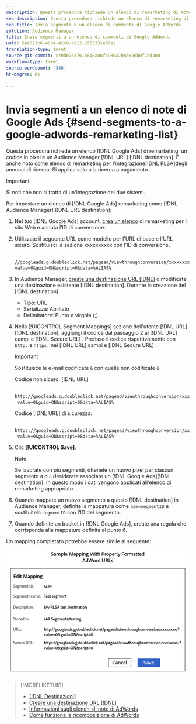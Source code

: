 ```yaml
---
description: Questa procedura richiede un elenco di remarketing di AdWords, un codice in pixel e una destinazione URL  Audience Manager. È anche noto come elenco di remarketing per l'integrazione di Search ads (RLSA). Si applica solo alla ricerca a pagamento.
seo-description: Questa procedura richiede un elenco di remarketing di AdWords, un codice in pixel e una destinazione URL  Audience Manager. È anche noto come elenco di remarketing per l'integrazione di Search ads (RLSA). Si applica solo alla ricerca a pagamento.
seo-title: Invia segmenti a un elenco di commenti di Google AdWords
solution: Audience Manager
title: Invia segmenti a un elenco di commenti di Google AdWords
uuid: 5ad821c6-48b4-42c0-b912-1563331e93a2
translation-type: tm+mt
source-git-commit: c70d02637615848a86fc980a70868a6b0f7bda00
workflow-type: tm+mt
source-wordcount: '340'
ht-degree: 0%

---
```



# Invia segmenti a un elenco di note di Google Ads {#send-segments-to-a-google-adwords-remarketing-list}

Questa procedura richiede un elenco [!DNL Google Ads] di remarketing, un codice in pixel e un Audience Manager  [!DNL URL] [!DNL destination]. È anche noto come elenco di remarketing per l&#39;integrazione[!DNL RLSA]degli annunci di ricerca. Si applica solo alla ricerca a pagamento.

>[!IMPORTANT]
>Si noti che non si tratta di un&#39;integrazione dei due sistemi.

Per impostare un elenco di [!DNL Google Ads] remarketing come [!DNL Audience Manager] [!DNL URL destination]:

1. Nel tuo [!DNL Google Ads] account, [crea un elenco](https://support.google.com/adwords/answer/2454064?hl=en) di remarketing per il sito Web e annota l’ID di conversione.
1. Utilizzate il seguente URL come modello per l&#39;URL di base e l&#39;URL sicuro. Sostituisci la sezione xxxxxxxxxx con l’ID di conversione.

   ```
    //googleads.g.doubleclick.net/pagead/viewthroughconversion/xxxxxxxx/?value=0&guid=ON&script=0&data=%ALIAS%
   ```

1. In  Audience Manager, [create una destinazione URL [!DNL]](../../features/destinations/create-url-destination.md) o modificate una destinazione esistente [!DNL destination]. Durante la creazione del [!DNL destination]:
   * Tipo: URL
   * Serializza: Abilitato
   * Delimitatore: Punto e virgola (;)

1. Nella [!UICONTROL Segment Mappings] sezione dell&#39;utente [!DNL URL][!DNL destination], aggiungi il codice dal passaggio 2 ai [!DNL URL] campi e [!DNL Secure URL] . Prefisso il codice rispettivamente con `http:` e `https:` nei [!DNL URL] campi e [!DNL Secure URL] .

   >[!IMPORTANT]
   >
   >Sostituisce le e-mail codificate `&` con quelle non codificate `&`

   Codice non sicuro: [!DNL URL]

   ```
    http://googleads.g.doubleclick.net/pagead/viewthroughconversion/xxxxxxxx/?
    value=0&guid=ON&script=0&data=%ALIAS%
   ```

   Codice [!DNL URL] di sicurezza:

   ```
    https://googleads.g.doubleclick.net/pagead/viewthroughconversion/xxxxxxxx/?
    value=0&guid=ON&script=0&data=%ALIAS%
   ```

1. Clic **[!UICONTROL Save]**.

   >[!NOTE]
   >
   >Se lavorate con più segmenti, ottenete un nuovo pixel per ciascun segmento a cui desiderate associare un [!DNL Google Ads][!DNL destination]. In questo modo i dati vengono applicati all&#39;elenco di remarketing appropriato.

1. Quando mappate un nuovo segmento a questo [!DNL destination] in  Audience Manager, definite la mappatura come `aam=segmentID` e sostituitela `segmentID` con l’ID del segmento.
1. Quando definite un bucket in [!DNL Google Ads], create una regola che corrisponda alla mappatura definita al punto 6.

Un mapping completato potrebbe essere simile al seguente:

![](../assets/rlsa_mapping.png)

>[!MORELIKETHIS]
>
>* [[!DNL Destinazioni]](../../features/destinations/destinations.md)
>* [Creare una destinazione URL [!DNL]](../../features/destinations/create-url-destination.md)
>* [Informazioni sugli elenchi di note di AdWords](https://support.google.com/adwords/answer/2472738)
>* [Come funziona la ricomposizione di AdWords](https://support.google.com/adwords/answer/2454000)

